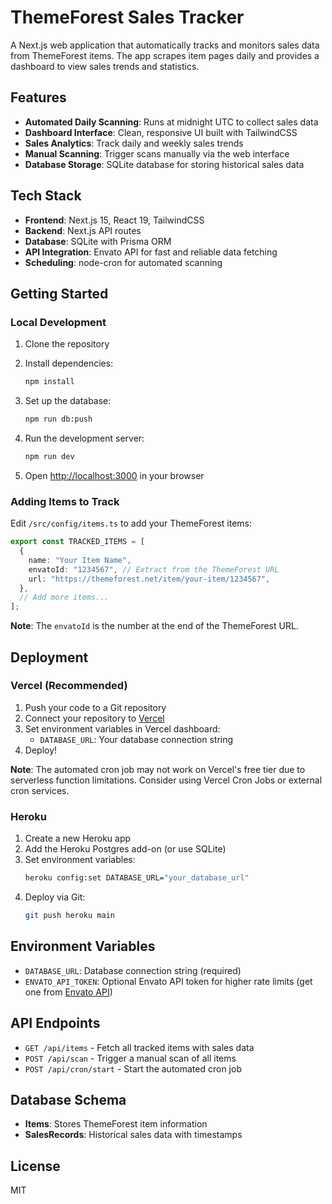 # ThemeForest Sales Tracker

A Next.js web application that automatically tracks and monitors sales data from ThemeForest items. The app scrapes item pages daily and provides a dashboard to view sales trends and statistics.

## Features

- **Automated Daily Scanning**: Runs at midnight UTC to collect sales data
- **Dashboard Interface**: Clean, responsive UI built with TailwindCSS
- **Sales Analytics**: Track daily and weekly sales trends
- **Manual Scanning**: Trigger scans manually via the web interface
- **Database Storage**: SQLite database for storing historical sales data

## Tech Stack

- **Frontend**: Next.js 15, React 19, TailwindCSS
- **Backend**: Next.js API routes
- **Database**: SQLite with Prisma ORM
- **API Integration**: Envato API for fast and reliable data fetching
- **Scheduling**: node-cron for automated scanning

## Getting Started

### Local Development

1. Clone the repository
2. Install dependencies:
   ```bash
   npm install
   ```

3. Set up the database:
   ```bash
   npm run db:push
   ```

4. Run the development server:
   ```bash
   npm run dev
   ```

5. Open [http://localhost:3000](http://localhost:3000) in your browser

### Adding Items to Track

Edit `/src/config/items.ts` to add your ThemeForest items:

```typescript
export const TRACKED_ITEMS = [
  {
    name: "Your Item Name",
    envatoId: "1234567", // Extract from the ThemeForest URL
    url: "https://themeforest.net/item/your-item/1234567",
  },
  // Add more items...
];
```

**Note**: The `envatoId` is the number at the end of the ThemeForest URL.

## Deployment

### Vercel (Recommended)

1. Push your code to a Git repository
2. Connect your repository to [Vercel](https://vercel.com)
3. Set environment variables in Vercel dashboard:
   - `DATABASE_URL`: Your database connection string
4. Deploy!

**Note**: The automated cron job may not work on Vercel's free tier due to serverless function limitations. Consider using Vercel Cron Jobs or external cron services.

### Heroku

1. Create a new Heroku app
2. Add the Heroku Postgres add-on (or use SQLite)
3. Set environment variables:
   ```bash
   heroku config:set DATABASE_URL="your_database_url"
   ```
4. Deploy via Git:
   ```bash
   git push heroku main
   ```

## Environment Variables

- `DATABASE_URL`: Database connection string (required)
- `ENVATO_API_TOKEN`: Optional Envato API token for higher rate limits (get one from [Envato API](https://build.envato.com/api/))

## API Endpoints

- `GET /api/items` - Fetch all tracked items with sales data
- `POST /api/scan` - Trigger a manual scan of all items
- `POST /api/cron/start` - Start the automated cron job

## Database Schema

- **Items**: Stores ThemeForest item information
- **SalesRecords**: Historical sales data with timestamps

## License

MIT
